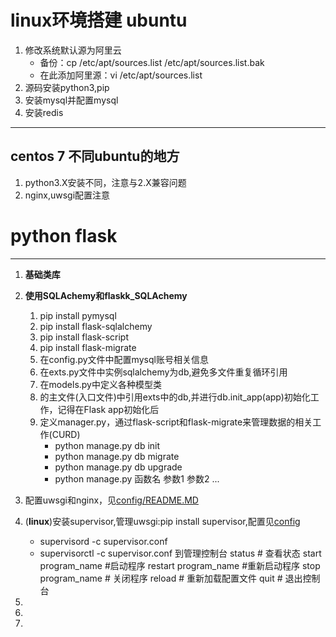 # linux环境搭建 ubuntu
1. 修改系统默认源为阿里云
   - 备份：cp /etc/apt/sources.list /etc/apt/sources.list.bak
   - 在此添加阿里源：vi /etc/apt/sources.list
2. 源码安装python3,pip
3. 安装mysql并配置mysql
4. 安装redis

---
centos 7 不同ubuntu的地方
---
1. python3.X安装不同，注意与2.X兼容问题
2. nginx,uwsgi配置注意


# python flask 
---
1. **基础类库**
2. **使用SQLAchemy和flaskk_SQLAchemy**
    
    1. pip install pymysql
    2. pip install flask-sqlalchemy
    3. pip install flask-script
    4. pip install flask-migrate
    5. 在config.py文件中配置mysql账号相关信息
    6. 在exts.py文件中实例sqlalchemy为db,避免多文件重复循环引用
    7. 在models.py中定义各种模型类
    8. 的主文件(入口文件)中引用exts中的db,并进行db.init_app(app)初始化工作，记得在Flask app初始化后
    9. 定义manager.py，通过flask-script和flask-migrate来管理数据的相关工作(CURD)
        - python manage.py db init
        - python manage.py db migrate
        - python manage.py db upgrade
        - python manage.py 函数名 参数1 参数2 ...
3. 配置uwsgi和nginx，见[config/README.MD](config/README.MD)
4. (**linux**)安装supervisor,管理uwsgi:pip install supervisor,配置见[config](config/supervisor.conf)
    - supervisord -c supervisor.conf
    - supervisorctl -c supervisor.conf 到管理控制台
        status # 查看状态
        start program_name #启动程序
        restart program_name #重新启动程序
        stop program_name # 关闭程序
        reload # 重新加载配置文件
        quit # 退出控制台
5. 
6.
7.
